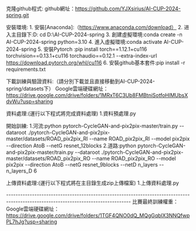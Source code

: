 克隆github程式:
    github網址：https://github.com/YJXsirius/AI-CUP-2024-spring.git


安裝環境:
    1. 安裝[Anaconda]:（https://www.anaconda.com/download）
    2. 进入主目錄下:D:
                   cd D:\AI-CUP-2024-spring
    3. 創建虛擬環境:conda create -n AI-CUP-2024-spring python=3.10
    4. 進入虛擬環境:conda activate AI-CUP-2024-spring
    5. 安裝Pytorch :pip install torch==1.12.1+cu116 torchvision==0.13.1+cu116 torchaudio==0.12.1 --extra-index-url https://download.pytorch.org/whl/cu116
    6. 安裝github基本套件:pip install -r requirements.txt


下載訓練與驗證資料:（請分別下載並且直接移動到AI-CUP-2024-spring/datasets下）
    Google雲端硬碟網址：https://drive.google.com/drive/folders/1MRxT6C3Ub8FMBtniSotfoHlMUbsXdvWu?usp=sharing


資料處理:(運行以下程式將完成資料處理)
    1.資料預處理.py


開始訓練:
    1.河流:python pytorch-CycleGAN-and-pix2pix-master/train.py --dataroot ./pytorch-CycleGAN-and-pix2pix-master/datasets/ROAD_pix2pix_RI --name ROAD_pix2pix_RI --model pix2pix --direction AtoB --netG resnet_12blocks
    2.道路:python pytorch-CycleGAN-and-pix2pix-master/train.py --dataroot ./pytorch-CycleGAN-and-pix2pix-master/datasets/ROAD_pix2pix_RO --name ROAD_pix2pix_RO --model pix2pix --direction AtoB --netG resnet_9blocks --netD n_layers --n_layers_D 6


上傳資料處理:(運行以下程式將在主目錄生成zip上傳檔案)
    1.上傳資料處理.py










*-----------------------------------------------------------------------------------------------------------------------------------*
比賽最終訓練權重：
    Google雲端硬碟網址：https://drive.google.com/drive/folders/1TGF4QNO0dQ_MQgGqblX3NNQfwpPL7hJg?usp=sharing
